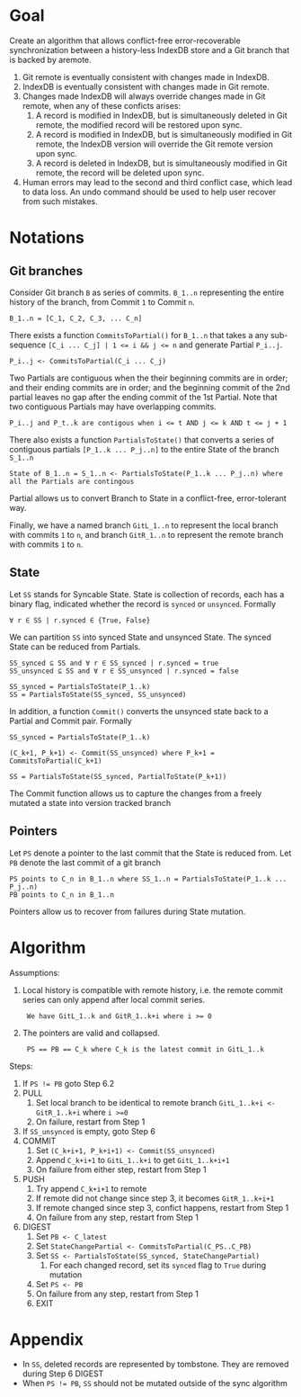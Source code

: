 # Goal

Create an algorithm that allows conflict-free error-recoverable synchronization between a history-less IndexDB store and a Git branch that is backed by aremote.

1. Git remote is eventually consistent with changes made in IndexDB.
2. IndexDB is eventually consistent with changes made in Git remote.
3. Changes made IndexDB will always override changes made in Git remote, when any of these conficts arises:
   1. A record is modified in IndexDB, but is simultaneously deleted in Git remote, the modified record will be restored upon sync.
   2. A record is modified in IndexDB, but is simultaneously modified in Git remote, the IndexDB version will override the Git remote version upon sync.
   3. A record is deleted in IndexDB, but is simultaneously modified in Git remote, the record will be deleted upon sync.
4. Human errors may lead to the second and third conflict case, which lead to data loss. An undo command should be used to help user recover from such mistakes.

# Notations

## Git branches

Consider Git branch `B` as series of commits. `B_1..n` representing the entire history of the branch, from Commit `1` to Commit `n`.

```
B_1..n = [C_1, C_2, C_3, ... C_n]
```

There exists a function `CommitsToPartial()` for `B_1..n` that takes a any sub-sequence `[C_i ... C_j] | 1 <= i && j <= n` and generate Partial `P_i..j`.

```
P_i..j <- CommitsToPartial(C_i ... C_j)
```

Two Partials are contiguous when the their beginning commits are in order; and their ending commits are in order; and the beginning commit of the 2nd partial leaves no gap after the ending commit of the 1st Partial. Note that two contiguous Partials may have overlapping commits.

```
P_i..j and P_t..k are contigous when i <= t AND j <= k AND t <= j + 1
```

There also exists a function `PartialsToState()` that converts a series of contiguous partials `[P_1..k ... P_j..n]` to the entire State of the branch `S_1..n`

```
State of B_1..n = S_1..n <- PartialsToState(P_1..k ... P_j..n) where all the Partials are contingous
```

Partial allows us to convert Branch to State in a conflict-free, error-tolerant way.

Finally, we have a named branch `GitL_1..n` to represent the local branch with commits `1` to `n`, and branch `GitR_1..n` to represent the remote branch with commits `1` to `n`.

## State

Let `SS` stands for Syncable State. State is collection of records, each has a binary flag, indicated whether the record is `synced` or `unsynced`. Formally

```
∀ r ∈ SS | r.synced ∈ {True, False}
```

We can partition `SS` into synced State and unsynced State. The synced State can be reduced from Partials.

```
SS_synced ⊆ SS and ∀ r ∈ SS_synced | r.synced = true
SS_unsynced ⊆ SS and ∀ r ∈ SS_unsynced | r.synced = false

SS_synced = PartialsToState(P_1..k)
SS = PartialsToState(SS_synced, SS_unsynced)
```

In addition, a function `Commit()` converts the unsynced state back to a Partial and Commit pair. Formally

```
SS_synced = PartialsToState(P_1..k)

(C_k+1, P_k+1) <- Commit(SS_unsynced) where P_k+1 = CommitsToPartial(C_k+1)

SS = PartialsToState(SS_synced, PartialToState(P_k+1))
```

The Commit function allows us to capture the changes from a freely mutated a state into version tracked branch

## Pointers

Let `PS` denote a pointer to the last commit that the State is reduced from. Let `PB` denote the last commit of a git branch

```
PS points to C_n in B_1..n where SS_1..n = PartialsToState(P_1..k ... P_j..n)
PB points to C_n in B_1..n
```

Pointers allow us to recover from failures during State mutation.

# Algorithm

Assumptions:

1. Local history is compatible with remote history, i.e. the remote commit series can only append after local commit series.
   ```
    We have GitL_1..k and GitR_1..k+i where i >= 0
   ```
2. The pointers are valid and collapsed.
   ```
    PS == PB == C_k where C_k is the latest commit in GitL_1..k
   ```

Steps:

1. If `PS != PB` goto Step 6.2
2. PULL
   1. Set local branch to be identical to remote branch `GitL_1..k+i <- GitR_1..k+i` where `i >=0`
   2. On failure, restart from Step 1
3. If `SS_unsynced` is empty, goto Step 6
4. COMMIT
   1. Set `(C_k+i+1, P_k+i+1) <- Commit(SS_unsynced)`
   2. Append `C_k+i+1` to `GitL_1..k+i` to get `GitL_1..k+i+1`
   3. On failure from either step, restart from Step 1
5. PUSH
   1. Try append `C_k+i+1` to remote
   2. If remote did not change since step 3, it becomes `GitR_1..k+i+1`
   3. If remote changed since step 3, confict happens, restart from Step 1
   4. On failure from any step, restart from Step 1
6. DIGEST
   1. Set `PB <- C_latest`
   2. Set `StateChangePartial <- CommitsToPartial(C_PS..C_PB)`
   3. Set `SS <- PartialsToState(SS_synced, StateChangePartial)`
      1. For each changed record, set its `synced` flag to `True` during mutation
   4. Set `PS <- PB`
   5. On failure from any step, restart from Step 1
   6. EXIT

# Appendix

- In `SS`, deleted records are represented by tombstone. They are removed during Step 6 DIGEST
- When `PS != PB`, `SS` should not be mutated outside of the sync algorithm
